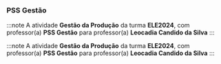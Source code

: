 ### PSS Gestão


:::note
A atividade **Gestão da Produção** da turma **ELE2024**, com professor(a) **PSS Gestão** para professor(a) **Leocadia Candido da Silva**
:::
        


:::note
A atividade **Gestão da Produção** da turma **ELE2024**, com professor(a) **PSS Gestão** para professor(a) **Leocadia Candido da Silva**
:::
        

